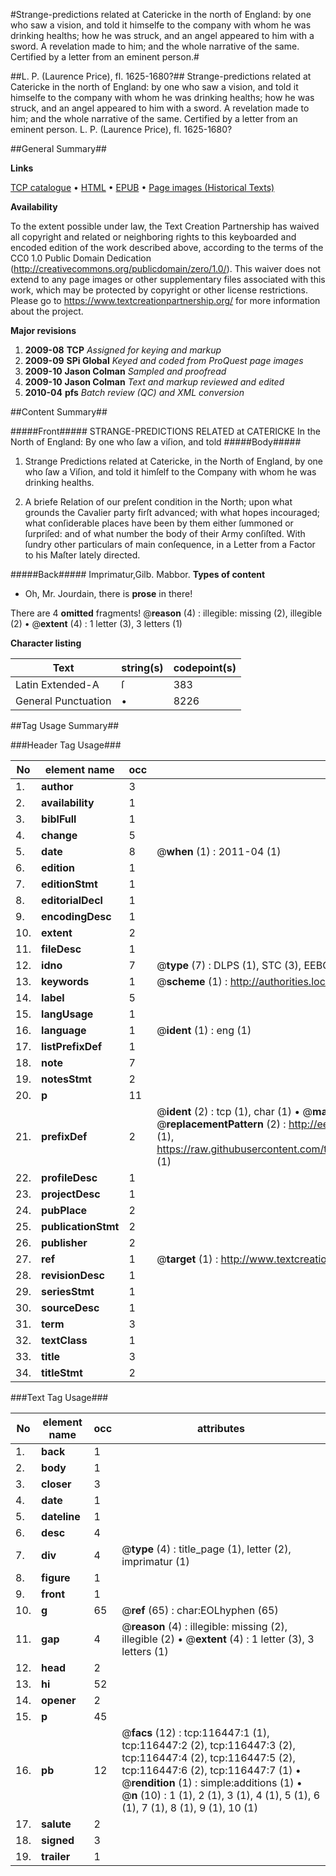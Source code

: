#Strange-predictions related at Catericke in the north of England: by one who saw a vision, and told it himselfe to the company with whom he was drinking healths; how he was struck, and an angel appeared to him with a sword. A revelation made to him; and the whole narrative of the same. Certified by a letter from an eminent person.#

##L. P. (Laurence Price), fl. 1625-1680?##
Strange-predictions related at Catericke in the north of England: by one who saw a vision, and told it himselfe to the company with whom he was drinking healths; how he was struck, and an angel appeared to him with a sword. A revelation made to him; and the whole narrative of the same. Certified by a letter from an eminent person.
L. P. (Laurence Price), fl. 1625-1680?

##General Summary##

**Links**

[TCP catalogue](http://www.ota.ox.ac.uk/tcp/)  • 
[HTML](http://tei.it.ox.ac.uk/tcp/Texts-HTML/free/A91/A91517.html)  • 
[EPUB](http://tei.it.ox.ac.uk/tcp/Texts-EPUB/free/A91/A91517.epub) • 
[Page images (Historical Texts)](https://historicaltexts.jisc.ac.uk/eebo-99864223e)

**Availability**

To the extent possible under law, the Text Creation Partnership has waived all copyright and related or neighboring rights to this keyboarded and encoded edition of the work described above, according to the terms of the CC0 1.0 Public Domain Dedication (http://creativecommons.org/publicdomain/zero/1.0/). This waiver does not extend to any page images or other supplementary files associated with this work, which may be protected by copyright or other license restrictions. Please go to https://www.textcreationpartnership.org/ for more information about the project.

**Major revisions**

1. __2009-08__ __TCP__ *Assigned for keying and markup*
1. __2009-09__ __SPi Global__ *Keyed and coded from ProQuest page images*
1. __2009-10__ __Jason Colman__ *Sampled and proofread*
1. __2009-10__ __Jason Colman__ *Text and markup reviewed and edited*
1. __2010-04__ __pfs__ *Batch review (QC) and XML conversion*

##Content Summary##

#####Front#####
STRANGE-PREDICTIONS RELATED at CATERICKE In the North of England: By one who ſaw a viſion, and told 
#####Body#####

1. Strange Predictions related at Catericke, in the North of England, by one who ſaw a Viſion, and told it himſelf to the Company with whom he was drinking healths.

1. A briefe Relation of our preſent condition in the North; upon what grounds the Cavalier party firſt advanced; with what hopes incouraged; what conſiderable places have been by them either ſummoned or ſurpriſed: and of what number the body of their Army conſiſted. With ſundry other particulars of main conſequence, in a Letter from a Factor to his Maſter lately directed.

#####Back#####
Imprimatur,Gilb. Mabbor.
**Types of content**

  * Oh, Mr. Jourdain, there is **prose** in there!

There are 4 **omitted** fragments! 
 @__reason__ (4) : illegible: missing (2), illegible (2)  •  @__extent__ (4) : 1 letter (3), 3 letters (1)

**Character listing**


|Text|string(s)|codepoint(s)|
|---|---|---|
|Latin Extended-A|ſ|383|
|General Punctuation|•|8226|

##Tag Usage Summary##

###Header Tag Usage###

|No|element name|occ|attributes|
|---|---|---|---|
|1.|__author__|3||
|2.|__availability__|1||
|3.|__biblFull__|1||
|4.|__change__|5||
|5.|__date__|8| @__when__ (1) : 2011-04 (1)|
|6.|__edition__|1||
|7.|__editionStmt__|1||
|8.|__editorialDecl__|1||
|9.|__encodingDesc__|1||
|10.|__extent__|2||
|11.|__fileDesc__|1||
|12.|__idno__|7| @__type__ (7) : DLPS (1), STC (3), EEBO-CITATION (1), PROQUEST (1), VID (1)|
|13.|__keywords__|1| @__scheme__ (1) : http://authorities.loc.gov/ (1)|
|14.|__label__|5||
|15.|__langUsage__|1||
|16.|__language__|1| @__ident__ (1) : eng (1)|
|17.|__listPrefixDef__|1||
|18.|__note__|7||
|19.|__notesStmt__|2||
|20.|__p__|11||
|21.|__prefixDef__|2| @__ident__ (2) : tcp (1), char (1)  •  @__matchPattern__ (2) : ([0-9\-]+):([0-9IVX]+) (1), (.+) (1)  •  @__replacementPattern__ (2) : http://eebo.chadwyck.com/downloadtiff?vid=$1&page=$2 (1), https://raw.githubusercontent.com/textcreationpartnership/Texts/master/tcpchars.xml#$1 (1)|
|22.|__profileDesc__|1||
|23.|__projectDesc__|1||
|24.|__pubPlace__|2||
|25.|__publicationStmt__|2||
|26.|__publisher__|2||
|27.|__ref__|1| @__target__ (1) : http://www.textcreationpartnership.org/docs/. (1)|
|28.|__revisionDesc__|1||
|29.|__seriesStmt__|1||
|30.|__sourceDesc__|1||
|31.|__term__|3||
|32.|__textClass__|1||
|33.|__title__|3||
|34.|__titleStmt__|2||


###Text Tag Usage###

|No|element name|occ|attributes|
|---|---|---|---|
|1.|__back__|1||
|2.|__body__|1||
|3.|__closer__|3||
|4.|__date__|1||
|5.|__dateline__|1||
|6.|__desc__|4||
|7.|__div__|4| @__type__ (4) : title_page (1), letter (2), imprimatur (1)|
|8.|__figure__|1||
|9.|__front__|1||
|10.|__g__|65| @__ref__ (65) : char:EOLhyphen (65)|
|11.|__gap__|4| @__reason__ (4) : illegible: missing (2), illegible (2)  •  @__extent__ (4) : 1 letter (3), 3 letters (1)|
|12.|__head__|2||
|13.|__hi__|52||
|14.|__opener__|2||
|15.|__p__|45||
|16.|__pb__|12| @__facs__ (12) : tcp:116447:1 (1), tcp:116447:2 (2), tcp:116447:3 (2), tcp:116447:4 (2), tcp:116447:5 (2), tcp:116447:6 (2), tcp:116447:7 (1)  •  @__rendition__ (1) : simple:additions (1)  •  @__n__ (10) : 1 (1), 2 (1), 3 (1), 4 (1), 5 (1), 6 (1), 7 (1), 8 (1), 9 (1), 10 (1)|
|17.|__salute__|2||
|18.|__signed__|3||
|19.|__trailer__|1||
